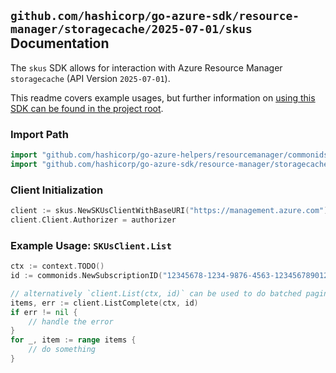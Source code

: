 
## `github.com/hashicorp/go-azure-sdk/resource-manager/storagecache/2025-07-01/skus` Documentation

The `skus` SDK allows for interaction with Azure Resource Manager `storagecache` (API Version `2025-07-01`).

This readme covers example usages, but further information on [using this SDK can be found in the project root](https://github.com/hashicorp/go-azure-sdk/tree/main/docs).

### Import Path

```go
import "github.com/hashicorp/go-azure-helpers/resourcemanager/commonids"
import "github.com/hashicorp/go-azure-sdk/resource-manager/storagecache/2025-07-01/skus"
```


### Client Initialization

```go
client := skus.NewSKUsClientWithBaseURI("https://management.azure.com")
client.Client.Authorizer = authorizer
```


### Example Usage: `SKUsClient.List`

```go
ctx := context.TODO()
id := commonids.NewSubscriptionID("12345678-1234-9876-4563-123456789012")

// alternatively `client.List(ctx, id)` can be used to do batched pagination
items, err := client.ListComplete(ctx, id)
if err != nil {
	// handle the error
}
for _, item := range items {
	// do something
}
```
